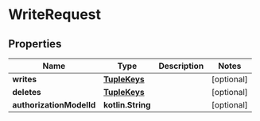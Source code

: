 
# WriteRequest

## Properties
Name | Type | Description | Notes
------------ | ------------- | ------------- | -------------
**writes** | [**TupleKeys**](TupleKeys.md) |  |  [optional]
**deletes** | [**TupleKeys**](TupleKeys.md) |  |  [optional]
**authorizationModelId** | **kotlin.String** |  |  [optional]



